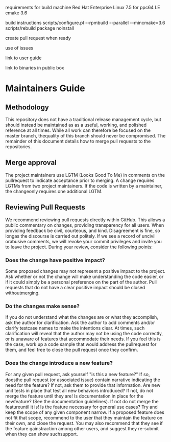 requirements for build machine
Red Hat Enterprise Linux 7.5 for ppc64 LE
cmake 3.6


build instructions
scripts/configure.pl --rpmbuild --parallel --mincmake=3.6
scripts/rebuild package noinstall 


create pull request when ready

use of issues

link to user guide

link to binaries in public box

# Maintainers Guide

## Methodology
This repository does not have a traditional release management cycle, but should instead be maintained as as a useful, working, and polished reference at all times. While all work can therefore be focused on the master branch, thequality of this branch should never be compromised.
The remainder of this document details how to merge pull requests to the repositories.
## Merge approval
The project maintainers use LGTM (Looks Good To Me) in comments on the pullrequest to indicate acceptance prior to merging. A change requires LGTMs from two project maintainers. If the code is written by a maintainer, the changeonly requires one additional LGTM.
## Reviewing Pull Requests
We recommend reviewing pull requests directly within GitHub. This allows a public commentary on changes, providing transparency for all users. When providing feedback be civil, courteous, and kind. Disagreement is fine, so longas the discourse is carried out politely. If we see a record of uncivil orabusive comments, we will revoke your commit privileges and invite you to leave the project.
During your review, consider the following points:
### Does the change have positive impact?
Some proposed changes may not represent a positive impact to the project. Ask whether or not the change will make understanding the code easier, or if it could simply be a personal preference on the part of the author.
Pull requests that do not have a clear positive impact should be closed withoutmerging.
### Do the changes make sense?
If you do not understand what the changes are or what they accomplish, ask the author for clarification. Ask the author to add comments and/or clarify testcase names to make the intentions clear.
At times, such clarification will reveal that the author may not be using the code correctly, or is unaware of features that accommodate their needs. If you feel this is the case, work up a code sample that would address the pullrequest for them, and feel free to close the pull request once they confirm.
### Does the change introduce a new feature?
For any given pull request, ask yourself "is this a new feature?" If so, doesthe pull request (or associated issue) contain narrative indicating the need for the feature? If not, ask them to provide that information.
Are new unit tests in place that test all new behaviors introduced? If not, do not merge the feature until they are! Is documentation in place for the newfeature? (See the documentation guidelines). If not do not merge the featureuntil it is! Is the feature necessary for general use cases? Try and keep the scope of any given component narrow. If a proposed feature does not fit that scope, recommend to the user that they maintain the feature on their own, and close the request. You may also recommend that they see if the feature gainstraction among other users, and suggest they re-submit when they can show suchsupport.
